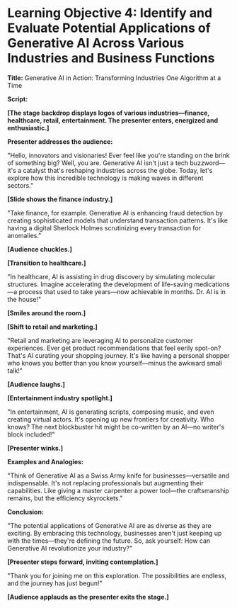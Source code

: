 # Learning Objective 4: Identify and Evaluate Potential Applications of Generative AI Across Various Industries and Business Functions

**Title:** Generative AI in Action: Transforming Industries One Algorithm at a Time

**Script:**

**[The stage backdrop displays logos of various industries—finance, healthcare, retail, entertainment. The presenter enters, energized and enthusiastic.]**

**Presenter addresses the audience:**

"Hello, innovators and visionaries! Ever feel like you're standing on the brink of something big? Well, you are. Generative AI isn't just a tech buzzword—it's a catalyst that's reshaping industries across the globe. Today, let's explore how this incredible technology is making waves in different sectors."

**[Slide shows the finance industry.]**

"Take finance, for example. Generative AI is enhancing fraud detection by creating sophisticated models that understand transaction patterns. It's like having a digital Sherlock Holmes scrutinizing every transaction for anomalies."

**[Audience chuckles.]**

**[Transition to healthcare.]**

"In healthcare, AI is assisting in drug discovery by simulating molecular structures. Imagine accelerating the development of life-saving medications—a process that used to take years—now achievable in months. Dr. AI is in the house!"

**[Smiles around the room.]**

**[Shift to retail and marketing.]**

"Retail and marketing are leveraging AI to personalize customer experiences. Ever get product recommendations that feel eerily spot-on? That's AI curating your shopping journey. It's like having a personal shopper who knows you better than you know yourself—minus the awkward small talk!"

**[Audience laughs.]**

**[Entertainment industry spotlight.]**

"In entertainment, AI is generating scripts, composing music, and even creating virtual actors. It's opening up new frontiers for creativity. Who knows? The next blockbuster hit might be co-written by an AI—no writer's block included!"

**[Presenter winks.]**

**Examples and Analogies:**

"Think of Generative AI as a Swiss Army knife for businesses—versatile and indispensable. It's not replacing professionals but augmenting their capabilities. Like giving a master carpenter a power tool—the craftsmanship remains, but the efficiency skyrockets."

**Conclusion:**

"The potential applications of Generative AI are as diverse as they are exciting. By embracing this technology, businesses aren't just keeping up with the times—they're defining the future. So, ask yourself: How can Generative AI revolutionize your industry?"

**[Presenter steps forward, inviting contemplation.]**

"Thank you for joining me on this exploration. The possibilities are endless, and the journey has just begun!"

**[Audience applauds as the presenter exits the stage.]**
